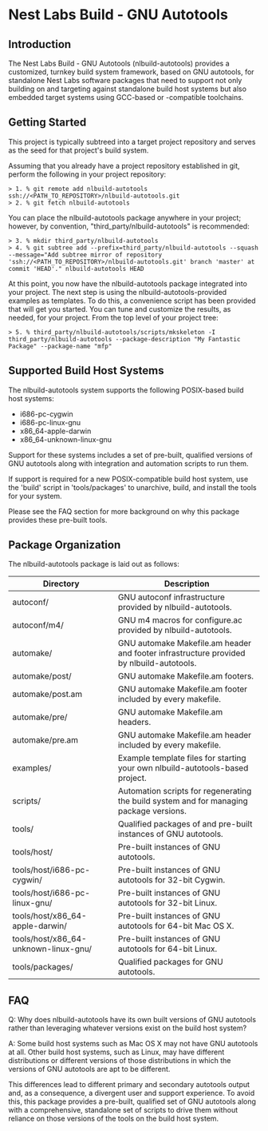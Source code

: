 Nest Labs Build - GNU Autotools
===============================

Introduction
------------

The Nest Labs Build - GNU Autotools (nlbuild-autotools) provides a
customized, turnkey build system framework, based on GNU autotools, for
standalone Nest Labs software packages that need to support not only
building on and targeting against standalone build host systems but
also embedded target systems using GCC-based or -compatible toolchains.

Getting Started
---------------

This project is typically subtreed into a target project repository
and serves as the seed for that project's build system.

Assuming that you already have a project repository established in
git, perform the following in your project repository:

    > 1. % git remote add nlbuild-autotools ssh://<PATH_TO_REPOSITORY>/nlbuild-autotools.git
    > 2. % git fetch nlbuild-autotools

You can place the nlbuild-autotools package anywhere in your project;
however, by convention, "third_party/nlbuild-autotools" is recommended:

    > 3. % mkdir third_party/nlbuild-autotools
    > 4. % git subtree add --prefix=third_party/nlbuild-autotools --squash --message="Add subtree mirror of repository 'ssh://<PATH_TO_REPOSITORY>/nlbuild-autotools.git' branch 'master' at commit 'HEAD'." nlbuild-autotools HEAD

At this point, you now have the nlbuild-autotools package integrated
into your project. The next step is using the
nlbuild-autotools-provided examples as templates. To do this, a
convenience script has been provided that will get you started. You
can tune and customize the results, as needed, for your project. From
the top level of your project tree:

    > 5. % third_party/nlbuild-autotools/scripts/mkskeleton -I third_party/nlbuild-autotools --package-description "My Fantastic Package" --package-name "mfp"

Supported Build Host Systems
----------------------------

The nlbuild-autotools system supports the following POSIX-based build
host systems:

  * i686-pc-cygwin
  * i686-pc-linux-gnu
  * x86_64-apple-darwin
  * x86_64-unknown-linux-gnu

Support for these systems includes a set of pre-built, qualified
versions of GNU autotools along with integration and automation
scripts to run them.

If support is required for a new POSIX-compatible build host system,
use the 'build' script in 'tools/packages' to unarchive, build, and
install the tools for your system.

Please see the FAQ section for more background on why this package
provides these pre-built tools.

Package Organization
--------------------

The nlbuild-autotools package is laid out as follows:

| Directory                         | Description                                                                              |
|-----------------------------------|------------------------------------------------------------------------------------------|
| autoconf/                         | GNU autoconf infrastructure provided by nlbuild-autotools.                               |
| autoconf/m4/                      | GNU m4 macros for configure.ac provided by nlbuild-autotools.                            |
| automake/                         | GNU automake Makefile.am header and footer infrastructure provided by nlbuild-autotools. |
| automake/post/                    | GNU automake Makefile.am footers.                                                        |
| automake/post.am                  | GNU automake Makefile.am footer included by every makefile.                              |
| automake/pre/                     | GNU automake Makefile.am headers.                                                        |
| automake/pre.am                   | GNU automake Makefile.am header included by every makefile.                              |
| examples/                         | Example template files for starting your own nlbuild-autotools-based project.            |
| scripts/                          | Automation scripts for regenerating the build system and for managing package versions.  |
| tools/                            | Qualified packages of and pre-built instances of GNU autotools.                          |
| tools/host/                          | Pre-built instances of GNU autotools.                                                    |
| tools/host/i686-pc-cygwin/           | Pre-built instances of GNU autotools for 32-bit Cygwin.                                  |
| tools/host/i686-pc-linux-gnu/        | Pre-built instances of GNU autotools for 32-bit Linux.                                   |
| tools/host/x86_64-apple-darwin/      | Pre-built instances of GNU autotools for 64-bit Mac OS X.                                |
| tools/host/x86_64-unknown-linux-gnu/ | Pre-built instances of GNU autotools for 64-bit Linux.                                   |
| tools/packages/                   | Qualified packages for GNU autotools.                                                    |

FAQ
---

Q: Why does nlbuild-autotools have its own built versions of GNU
   autotools rather than leveraging whatever versions exist on the build
   host system?

A: Some build host systems such as Mac OS X may not have GNU autotools
   at all. Other build host systems, such as Linux, may have different
   distributions or different versions of those distributions in which
   the versions of GNU autotools are apt to be different.

   This differences lead to different primary and secondary autotools
   output and, as a consequence, a divergent user and support
   experience. To avoid this, this package provides a pre-built,
   qualified set of GNU autotools along with a comprehensive,
   standalone set of scripts to drive them without reliance on those
   versions of the tools on the build host system.


